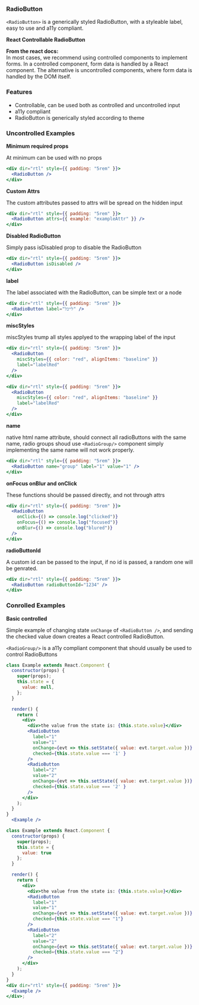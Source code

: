 ### RadioButton

`<RadioButton>` is a generically styled RadioButton, with a styleable label, easy to use and a11y compliant.

**React Controllable RadioButton**

**From the react docs:**  
In most cases, we recommend using controlled components to implement forms. In a controlled component, form data is handled by a React component. The alternative is uncontrolled components, where form data is handled by the DOM itself.

### Features

* Controllable, can be used both as controlled and uncontrolled input
* a11y compliant
* RadioButton is generically styled according to theme

### Uncontrolled Examples

**Minimum required props**

At minimum can be used with no props

```jsx
<div dir="rtl" style={{ padding: "5rem" }}>
  <RadioButton />
</div>
```

**Custom Attrs**

The custom attributes passed to attrs will be spread on the hidden input

```jsx
<div dir="rtl" style={{ padding: "5rem" }}>
  <RadioButton attrs={{ example: "exampleAttr" }} />
</div>
```

**Disabled RadioButton**

Simply pass isDisabled prop to disable the RadioButton

```jsx
<div dir="rtl" style={{ padding: "5rem" }}>
  <RadioButton isDisabled />
</div>
```

**label**

The label associated with the RadioButton, can be simple text or a node

```jsx
<div dir="rtl" style={{ padding: "5rem" }}>
  <RadioButton label="לייבל" />
</div>
```

**miscStyles**

miscStyles trump all styles applyed to the wrapping label of the input

```jsx static
<div dir="rtl" style={{ padding: "5rem" }}>
  <RadioButton
    miscStyles={{ color: "red", alignItems: "baseline" }}
    label="labelRed"
  />
</div>
```

```jsx
<div dir="rtl" style={{ padding: "5rem" }}>
  <RadioButton
    miscStyles={{ color: "red", alignItems: "baseline" }}
    label="labelRed"
  />
</div>
```

**name**

native html name attribute, should connect all radioButtons with the same name, radio groups shoud use `<RadioGroup/>` component simply implementing the same name will not work properly.

```jsx static
<div dir="rtl" style={{ padding: "5rem" }}>
  <RadioButton name="group" label="1" value="1" />
</div>
```

**onFocus onBlur and onClick**

These functions should be passed directly, and not through attrs

```jsx static
<div dir="rtl" style={{ padding: "5rem" }}>
  <RadioButton
    onClick={() => console.log("clicked")}
    onFocus={() => console.log("focused")}
    onBlur={() => console.log("blured")}
  />
</div>
```

**radioButtonId**

A custom id can be passed to the input, if no id is passed, a random one will be genrated.

```jsx
<div dir="rtl" style={{ padding: "5rem" }}>
  <RadioButton radioButtonId="1234" />
</div>
```

### Conrolled Examples

**Basic controlled**

Simple example of changing state `onChange` of `<RadioButton />`, and sending the checked value down creates a React controlled RadioButton.

`<RadioGroup/>` is a a11y compliant component that should usually be used to control RadioButtons

```jsx static
class Example extends React.Component {
  constructor(props) {
    super(props);
    this.state = {
      value: null,
    };
  }

  render() {
    return (
      <div>
        <div>the value from the state is: {this.state.value}</div>
        <RadioButton
          label="1"
          value="1"
          onChange={evt => this.setState({ value: evt.target.value })}
          checked={this.state.value === '1' }
        />
        <RadioButton
          label="2"
          value="2"
          onChange={evt => this.setState({ value: evt.target.value })}
          checked={this.state.value === '2' }
        />
      </div>
    );
  }
}
  <Example />
```

```jsx
class Example extends React.Component {
  constructor(props) {
    super(props);
    this.state = {
      value: true
    };
  }

  render() {
    return (
      <div>
        <div>the value from the state is: {this.state.value}</div>
        <RadioButton
          label="1"
          value="1"
          onChange={evt => this.setState({ value: evt.target.value })}
          checked={this.state.value === "1"}
        />
        <RadioButton
          label="2"
          value="2"
          onChange={evt => this.setState({ value: evt.target.value })}
          checked={this.state.value === "2"}
        />
      </div>
    );
  }
}
<div dir="rtl" style={{ padding: "5rem" }}>
  <Example />
</div>;
```
